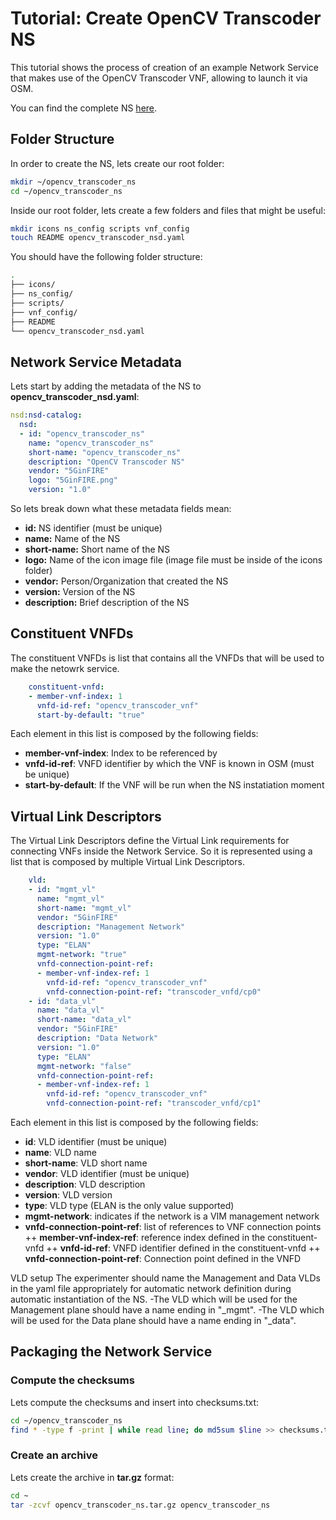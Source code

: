 # Tutorial: Create OpenCV Transcoder NS

This tutorial shows the process of creation of an example Network Service that makes use of the OpenCV Transcoder VNF, allowing to launch it via OSM.

You can find the complete NS [here](https://github.com/5GinFIRE/opencv_transcoder_vnf/tree/master/ns).

## Folder Structure

In order to create the NS, lets create our root folder:

~~~~bash
mkdir ~/opencv_transcoder_ns
cd ~/opencv_transcoder_ns
~~~~

Inside our root folder, lets create a few folders and files that might be useful:

~~~~bash
mkdir icons ns_config scripts vnf_config
touch README opencv_transcoder_nsd.yaml
~~~~

You should have the following folder structure:

~~~~bash
.
├── icons/
├── ns_config/
├── scripts/
├── vnf_config/
├── README
└── opencv_transcoder_nsd.yaml
~~~~

## Network Service Metadata

Lets start by adding the metadata of the NS to **opencv_transcoder_nsd.yaml**:

~~~~yaml
nsd:nsd-catalog:
  nsd:
  - id: "opencv_transcoder_ns"
    name: "opencv_transcoder_ns"
    short-name: "opencv_transcoder_ns"
    description: "OpenCV Transcoder NS"
    vendor: "5GinFIRE"
    logo: "5GinFIRE.png"
    version: "1.0"
~~~~

So lets break down what these metadata fields mean:

+ **id:** NS identifier (must be unique)
+ **name:** Name of the NS
+ **short-name:** Short name of the NS
+ **logo:** Name of the icon image file (image file must be inside of the icons folder)
+ **vendor:** Person/Organization that created the NS
+ **version:** Version of the NS
+ **description:** Brief description of the NS

## Constituent VNFDs

The constituent VNFDs is list that contains all the VNFDs that will be used to make the netowrk service.

~~~~yaml
    constituent-vnfd:
    - member-vnf-index: 1
      vnfd-id-ref: "opencv_transcoder_vnf"
      start-by-default: "true"
~~~~

Each element in this list is composed by the following fields:

+ **member-vnf-index**: Index to be referenced by
+ **vnfd-id-ref**: VNFD identifier by which the VNF is known in OSM (must be unique)
+ **start-by-default**: If the VNF will be run when the NS instatiation moment

## Virtual Link Descriptors

The Virtual Link Descriptors define the Virtual Link requirements for connecting VNFs inside the Network Service. So it is represented using a list that is composed by multiple Virtual Link Descriptors.

~~~~yaml
    vld:
    - id: "mgmt_vl"
      name: "mgmt_vl"
      short-name: "mgmt_vl"
      vendor: "5GinFIRE"
      description: "Management Network"
      version: "1.0"
      type: "ELAN"
      mgmt-network: "true"
      vnfd-connection-point-ref:
      - member-vnf-index-ref: 1
        vnfd-id-ref: "opencv_transcoder_vnf"
        vnfd-connection-point-ref: "transcoder_vnfd/cp0"
    - id: "data_vl"
      name: "data_vl"
      short-name: "data_vl"
      vendor: "5GinFIRE"
      description: "Data Network"
      version: "1.0"
      type: "ELAN"
      mgmt-network: "false"
      vnfd-connection-point-ref:
      - member-vnf-index-ref: 1
        vnfd-id-ref: "opencv_transcoder_vnf"
        vnfd-connection-point-ref: "transcoder_vnfd/cp1"
~~~~

Each element in this list is composed by the following fields:

+ **id**: VLD identifier (must be unique)
+ **name**: VLD name
+ **short-name**: VLD short name
+ **vendor**: VLD identifier (must be unique)
+ **description**: VLD description
+ **version**: VLD version
+ **type**: VLD type (ELAN is the only value supported)
+ **mgmt-network**: indicates if the network is a VIM management network
+ **vnfd-connection-point-ref**: list of references to VNF connection points
++ **member-vnf-index-ref**: reference index defined in the constituent-vnfd
++ **vnfd-id-ref**: VNFD identifier defined in the constituent-vnfd
++ **vnfd-connection-point-ref**: Connection point defined in the VNFD

VLD setup
The experimenter should name the Management and Data VLDs in the yaml file appropriately for automatic network definition during automatic instantiation of the NS.
-The VLD which will be used for the Management plane should have a name ending in "_mgmt".
-The VLD which will be used for the Data plane should have a name ending in "_data".

## Packaging the Network Service

### Compute the checksums

Lets compute the checksums and insert into checksums.txt:

~~~~bash
cd ~/opencv_transcoder_ns
find * -type f -print | while read line; do md5sum $line >> checksums.txt; done
~~~~

### Create an archive

Lets create the archive in **tar.gz** format:

~~~~bash
cd ~
tar -zcvf opencv_transcoder_ns.tar.gz opencv_transcoder_ns
~~~~
